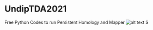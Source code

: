# UndipTDA2021
Free Python Codes to run Persistent Homology and Mapper
![alt text](https://github.com/[username]/gob1thaasan/UndipTDA2021//banner-undip.jpgraw=true)
S
